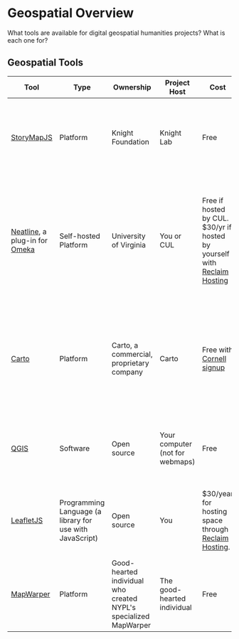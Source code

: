 # Geospatial Overview
What tools are available for digital geospatial humanities projects? What is each one for? 

<h2>Geospatial Tools</h2>

| Tool | Type | Ownership | Project Host | Cost | Example(s) | Good for |
|----|----|----|----|----|----|----|
| [StoryMapJS](https://storymap.knightlab.com/) | Platform | Knight Foundation | Knight Lab | Free | See the StoryMap homepage | <ul><li>Linear stories with a geographic element</li><li>Image, Video, & Text embeddings</li></ul> |
| [Neatline](https://neatline.org), a plug-in for [Omeka](https://info.omeka.net/showcase/) | Self-hosted Platform | University of Virginia | You or CUL | Free if hosted by CUL. $30/yr if hosted by yourself with [Reclaim Hosting](https://reclaimhosting.com/) | [ John Mandeville & the Hereford Map](http://historiacartarum.org/omeka/neatline/fullscreen/john-mandeville-and-the-hereford-map), John Wyatt Greenlee, Cornell Ph.D. Medieval Studies.   [Dyflinnarskiri](http://dyflinnarskiri.com/neatline/fullscreen/dyflinnarskiri), Craig Lyons, Cornell Ph.D. Medieval Studies |<ul><li> Annotations</li> <li>Flexible storytelling</li> <li>Imprecise locations</li> <li>Image and text embeddings</li></ul>
|[Carto](https://carto.com/) | Platform | Carto, a commercial, proprietary company | Carto | Free with [Cornell signup](https://cornell.carto.com/signup) | [Communal Currents](https://communalcurrents.org/), Molly Reed, Cornell Ph.D. History.  [Mapping the Second Ku Klux Klan, 1915-1940](https://labs.library.vcu.edu/klan/), Virginia Commonwealth University Library | <ul><li>Data visualizations</li><li>Time animations</li> <li>Large datasets</li><li>Geocoding</li></ul> |
|[QGIS](https://qgis.org/en/site/) | Software | Open source | Your computer (not for webmaps) | Free | * | <ul><li>Very large datasets</li> <li>Processing data</li> <li>Making static maps</li></ul> |
| [LeafletJS](https://leafletjs.com/) | Programming Language (a library for use with JavaScript) | Open source | You | $30/year for hosting space through [Reclaim Hosting](https://reclaimhosting.com/). | [Icelandic Saga Map](http://sagamap.hi.is/is/).<br>  [Digital Mapping of Literature](https://editio.github.io/mapping.literature/). | Highly flexible! Requires coding, though you can often borrow code via other projects, through [GitHub](https://github.com/), for example.
|[MapWarper](https://mapwarper.net) | Platform | Good-hearted individual who created NYPL's specialized MapWarper | The good-hearted individual | Free | [Battle of Chancellorville](http://hotchkiss.neatline.org/neatline-exhibits/show/battle-of-chancellorsville/fullscreen) uses a map warped in MapWarper as part of a Neatline exhibit. | Georectifying historic maps for use in Neatline, Carto, QGIS, Leaflet, or elsewhere.
